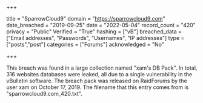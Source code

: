 +++

title = "SparrowCloud9"
domain = "https://sparrowcloud9.com"
date_breached = "2019-09-25"
date = "2022-05-04"
record_count = "420"
privacy = "Public"
Verified = "True"
hashing = ["vB"]
breached_data = ["Email addresses", "Passwords", "Usernames", "IP addresses"]
type = ["posts","post"]
categories = ["Forums"]
acknowledged = "No"


+++


This breach was found in a large collection named "xam's DB Pack". In total, 316 websites databases were leaked, all due to a single vulnerability in the vBulletin software. The breach pack was released on RaidForums by the user xam on October 17, 2019. The filename that this entry comes from is "sparrowcloud9.com_420.txt".

